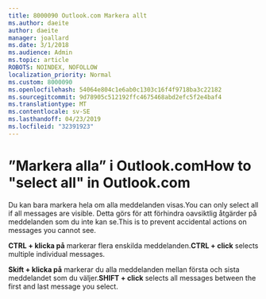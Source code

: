 ```yaml
---
title: 8000090 Outlook.com Markera allt
ms.author: daeite
author: daeite
manager: joallard
ms.date: 3/1/2018
ms.audience: Admin
ms.topic: article
ROBOTS: NOINDEX, NOFOLLOW
localization_priority: Normal
ms.custom: 8000090
ms.openlocfilehash: 54064e804c1e6ab0c1303c16f4f9718ba3c22182
ms.sourcegitcommit: 9d78905c512192ffc4675468abd2efc5f2e4baf4
ms.translationtype: MT
ms.contentlocale: sv-SE
ms.lasthandoff: 04/23/2019
ms.locfileid: "32391923"
---
```

# <a name="how-to-select-all-in-outlookcom"></a><span data-ttu-id="24696-102">”Markera alla” i Outlook.com</span><span class="sxs-lookup"><span data-stu-id="24696-102">How to "select all" in Outlook.com</span></span>

<span data-ttu-id="24696-103">Du kan bara markera hela om alla meddelanden visas.</span><span class="sxs-lookup"><span data-stu-id="24696-103">You can only select all if all messages are visible.</span></span> <span data-ttu-id="24696-104">Detta görs för att förhindra oavsiktlig åtgärder på meddelanden som du inte kan se.</span><span class="sxs-lookup"><span data-stu-id="24696-104">This is to prevent accidental actions on messages you cannot see.</span></span>

<span data-ttu-id="24696-105">**CTRL + klicka på** markerar flera enskilda meddelanden.</span><span class="sxs-lookup"><span data-stu-id="24696-105">**CTRL + click** selects multiple individual messages.</span></span>

<span data-ttu-id="24696-106">**Skift + klicka på** markerar du alla meddelanden mellan första och sista meddelandet som du väljer.</span><span class="sxs-lookup"><span data-stu-id="24696-106">**SHIFT + click** selects all messages between the first and last message you select.</span></span>